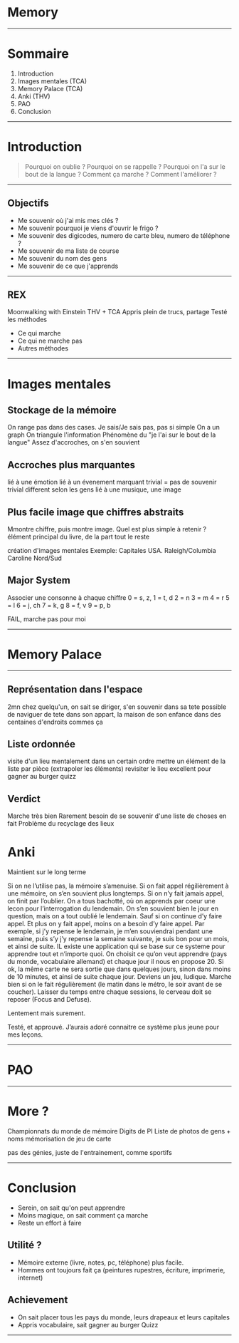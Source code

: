 # Memory
---

# Sommaire

1. Introduction
3. Images mentales (TCA)
4. Memory Palace (TCA)
5. Anki (THV)
6. PAO
7. Conclusion
---

# Introduction

> Pourquoi on oublie ?
> Pourquoi on se rappelle ?
> Pourquoi on l'a sur le bout de la langue ?
> Comment ça marche ?
> Comment l'améliorer ?
---

## Objectifs

- Me souvenir où j'ai mis mes clés ?
- Me souvenir pourquoi je viens d'ouvrir le frigo ?
- Me souvenir des digicodes, numero de carte bleu, numero de téléphone ?
- Me souvenir de ma liste de course
- Me souvenir du nom des gens
- Me souvenir de ce que j'apprends
---

## REX

Moonwalking with Einstein
THV + TCA
Appris plein de trucs, partage
Testé les méthodes
- Ce qui marche
- Ce qui ne marche pas
- Autres méthodes
---

# Images mentales

## Stockage de la mémoire
On range pas dans des cases. Je sais/Je sais pas, pas si simple
On a un graph
On triangule l'information
Phénomène du "je l'ai sur le bout de la langue"
Assez d'accroches, on s'en souvient

## Accroches plus marquantes

lié à une émotion
lié à un évenement marquant
  trivial = pas de souvenir
  trivial different selon les gens
lié à une musique, une image

## Plus facile image que chiffres abstraits

Mmontre chiffre, puis montre image. Quel est plus simple à retenir ?
élément principal du livre, de la part tout le reste

création d'images mentales
Exemple: Capitales USA. Raleigh/Columbia Caroline Nord/Sud

## Major System
Associer une consonne à chaque chiffre
0 = s, z,
1 = t, d
2 = n
3 = m
4 = r
5 = l
6 = j, ch
7 = k, g
8 = f, v
9 = p, b

FAIL, marche pas pour moi

---

# Memory Palace
---

## Représentation dans l'espace

2mn chez quelqu'un, on sait se diriger, s'en souvenir dans sa tete
possible de naviguer de tete dans son appart, la maison de son enfance
dans des centaines d'endroits commes ça

## Liste ordonnée
visite d'un lieu mentalement dans un certain ordre
mettre un élément de la liste par pièce (extrapoler les éléments)
revisiter le lieu
excellent pour gagner au burger quizz

## Verdict
Marche très bien
Rarement besoin de se souvenir d'une liste de choses en fait
Problème du recyclage des lieux

# Anki


Maintient sur le long terme

Si on ne l’utilise pas, la mémoire s’amenuise. Si on fait appel régilièrement à une mémoire, on
s’en souvient plus longtemps. Si on n’y fait jamais appel, on finit par l’oublier.
On a tous bachotté, où on apprends par coeur une lecon pour l’interrogation du lendemain.
On s’en souvient bien le jour en question, mais on a tout oublié le lendemain. Sauf si on
continue d’y faire appel. Et plus on y fait appel, moins on a besoin d’y faire appel. Par
exemple, si j’y repense le lendemain, je m’en souviendrai pendant une semaine, puis s’y j’y
repense la semaine suivante, je suis bon pour un mois, et ainsi de suite.
IL existe une application qui se base sur ce systeme pour apprendre tout et n’importe quoi.
On choisit ce qu’on veut apprendre (pays du monde, vocabulaire allemand) et chaque jour il
nous en propose 20. Si ok, la même carte ne sera sortie que dans quelques jours, sinon dans
moins de 10 minutes, et ainsi de suite chaque jour. Deviens un jeu, ludique.
Marche bien si on le fait régulièrement (le matin dans le métro, le soir avant de se coucher).
Laisser du temps entre chaque sessions, le cerveau doit se reposer (Focus and Defuse).

Lentement mais surement.

Testé, et approuvé. J’aurais adoré connaitre ce système plus jeune pour mes leçons.


---



# PAO
---

# More ?

Championnats du monde de mémoire
Digits de PI
Liste de photos de gens + noms
mémorisation de jeu de carte

pas des génies, juste de l'entrainement, comme sportifs

---

# Conclusion

- Serein, on sait qu'on peut apprendre
- Moins magique, on sait comment ça marche
- Reste un effort à faire

## Utilité ?

- Mémoire externe (livre, notes, pc, téléphone) plus facile.
- Hommes ont toujours fait ça (peintures rupestres, écriture, imprimerie,
  internet)

## Achievement

- On sait placer tous les pays du monde, leurs drapeaux et leurs capitales
- Appris vocabulaire, sait gagner au burger Quizz
---

